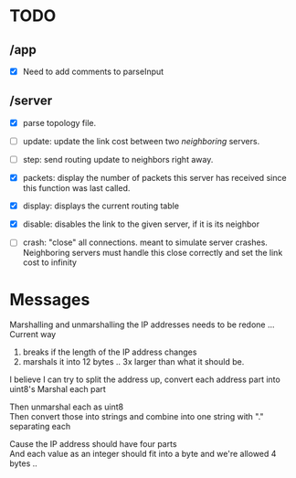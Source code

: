 # TODO

## /app
- [x] Need to add comments to parseInput

## /server
- [x] parse topology file.
- [ ] update: update the link cost between two *neighboring* servers.
- [ ] step: send routing update to neighbors right away.
- [x] packets: display the number of packets this server has received since this function was last called.
- [x] display: displays the current routing table
- [x] disable: disables the link to the given server, if it is its neighbor
- [ ] crash: "close" all connections. meant to simulate server crashes. Neighboring servers must handle this close correctly and set the link cost to infinity



# Messages
Marshalling and unmarshalling the IP addresses needs to be redone ...
Current way  
1. breaks if the length of the IP address changes
2. marshals it into 12 bytes .. 3x larger than what it should be.

I believe I can try to split the address up, convert each address part into uint8's
Marshal each part

Then unmarshal each as uint8  
Then convert those into strings and combine into one string with "." separating each  

Cause the IP address should have four parts  
And each value as an integer should fit into a byte and we're allowed 4 bytes ..  
